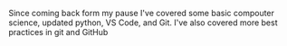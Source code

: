Since coming back form my pause I've covered some basic compouter science, updated python, VS Code, and Git.
I've also covered more best practices in git and GitHub
